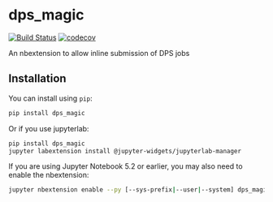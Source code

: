 
# dps_magic

[![Build Status](https://travis-ci.org//dps_magic.svg?branch=master)](https://travis-ci.org//dps_magic)
[![codecov](https://codecov.io/gh//dps_magic/branch/master/graph/badge.svg)](https://codecov.io/gh//dps_magic)


An nbextension to allow inline submission of DPS jobs

## Installation

You can install using `pip`:

```bash
pip install dps_magic
```

Or if you use jupyterlab:

```bash
pip install dps_magic
jupyter labextension install @jupyter-widgets/jupyterlab-manager
```

If you are using Jupyter Notebook 5.2 or earlier, you may also need to enable
the nbextension:
```bash
jupyter nbextension enable --py [--sys-prefix|--user|--system] dps_magic
```
